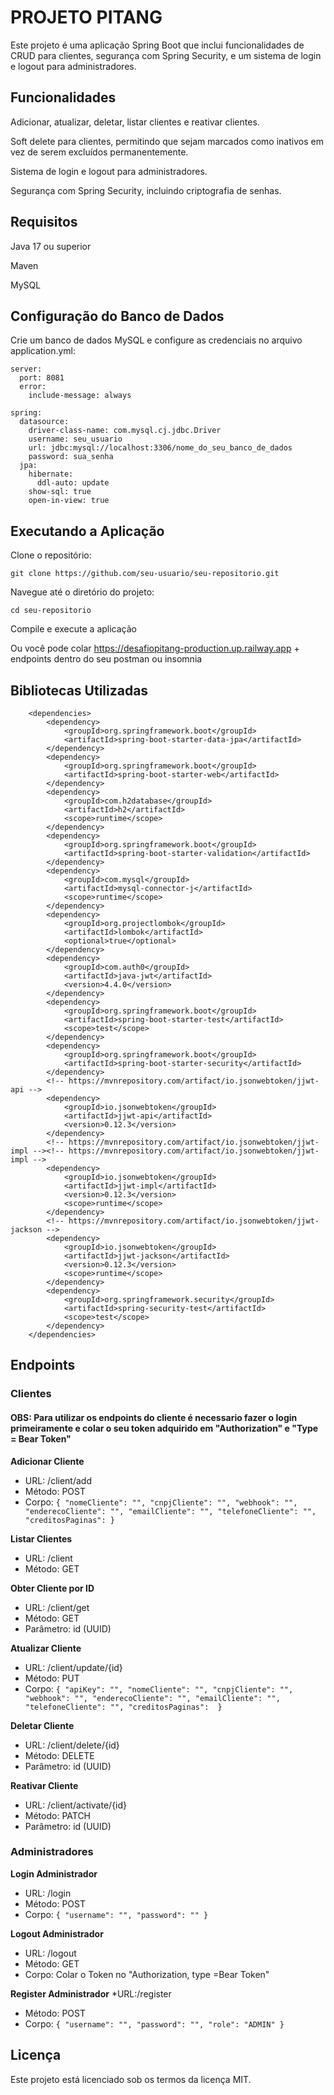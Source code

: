 # PROJETO PITANG

Este projeto é uma aplicação Spring Boot que inclui funcionalidades de CRUD para clientes, segurança com Spring Security, e um sistema de login e logout para administradores.

## Funcionalidades

Adicionar, atualizar, deletar, listar clientes e reativar clientes.

Soft delete para clientes, permitindo que sejam marcados como inativos em vez de serem excluídos permanentemente.

Sistema de login e logout para administradores.

Segurança com Spring Security, incluindo criptografia de senhas.

## Requisitos

Java 17 ou superior

Maven

MySQL

## Configuração do Banco de Dados

Crie um banco de dados MySQL e configure as credenciais no arquivo application.yml:

```
server:
  port: 8081
  error:
    include-message: always

spring:
  datasource:
    driver-class-name: com.mysql.cj.jdbc.Driver
    username: seu_usuario
    url: jdbc:mysql://localhost:3306/nome_do_seu_banco_de_dados
    password: sua_senha
  jpa:
    hibernate:
      ddl-auto: update
    show-sql: true
    open-in-view: true
```

## Executando a Aplicação

Clone o repositório:

```
git clone https://github.com/seu-usuario/seu-repositorio.git
```

Navegue até o diretório do projeto:

```
cd seu-repositorio
```

Compile e execute a aplicação

Ou você pode colar https://desafiopitang-production.up.railway.app + endpoints dentro do seu postman ou insomnia

## Bibliotecas Utilizadas

```
	<dependencies>
		<dependency>
			<groupId>org.springframework.boot</groupId>
			<artifactId>spring-boot-starter-data-jpa</artifactId>
		</dependency>
		<dependency>
			<groupId>org.springframework.boot</groupId>
			<artifactId>spring-boot-starter-web</artifactId>
		</dependency>
		<dependency>
			<groupId>com.h2database</groupId>
			<artifactId>h2</artifactId>
			<scope>runtime</scope>
		</dependency>
		<dependency>
			<groupId>org.springframework.boot</groupId>
			<artifactId>spring-boot-starter-validation</artifactId>
		</dependency>
		<dependency>
			<groupId>com.mysql</groupId>
			<artifactId>mysql-connector-j</artifactId>
			<scope>runtime</scope>
		</dependency>
		<dependency>
			<groupId>org.projectlombok</groupId>
			<artifactId>lombok</artifactId>
			<optional>true</optional>
		</dependency>
		<dependency>
			<groupId>com.auth0</groupId>
			<artifactId>java-jwt</artifactId>
			<version>4.4.0</version>
		</dependency>
		<dependency>
			<groupId>org.springframework.boot</groupId>
			<artifactId>spring-boot-starter-test</artifactId>
			<scope>test</scope>
		</dependency>
		<dependency>
			<groupId>org.springframework.boot</groupId>
			<artifactId>spring-boot-starter-security</artifactId>
		</dependency>
		<!-- https://mvnrepository.com/artifact/io.jsonwebtoken/jjwt-api -->
		<dependency>
			<groupId>io.jsonwebtoken</groupId>
			<artifactId>jjwt-api</artifactId>
			<version>0.12.3</version>
		</dependency>
		<!-- https://mvnrepository.com/artifact/io.jsonwebtoken/jjwt-impl --><!-- https://mvnrepository.com/artifact/io.jsonwebtoken/jjwt-impl -->
		<dependency>
			<groupId>io.jsonwebtoken</groupId>
			<artifactId>jjwt-impl</artifactId>
			<version>0.12.3</version>
			<scope>runtime</scope>
		</dependency>
		<!-- https://mvnrepository.com/artifact/io.jsonwebtoken/jjwt-jackson -->
		<dependency>
			<groupId>io.jsonwebtoken</groupId>
			<artifactId>jjwt-jackson</artifactId>
			<version>0.12.3</version>
			<scope>runtime</scope>
		</dependency>
		<dependency>
			<groupId>org.springframework.security</groupId>
			<artifactId>spring-security-test</artifactId>
			<scope>test</scope>
		</dependency>
	</dependencies>
```
## Endpoints

### Clientes 

#### OBS: Para utilizar os endpoints do cliente é necessario fazer o login primeiramente e colar o seu token adquirido em "Authorization" e "Type = Bear Token"

**Adicionar Cliente**

* URL: /client/add
* Método: POST
* Corpo: ```{
        "nomeCliente": "",
        "cnpjCliente": "",
        "webhook": "",
        "enderecoCliente": "",
        "emailCliente": "",
        "telefoneCliente": "",
        "creditosPaginas":
} ```

**Listar Clientes**

* URL: /client
* Método: GET

**Obter Cliente por ID**

* URL: /client/get
* Método: GET
* Parâmetro: id (UUID)

**Atualizar Cliente**

* URL: /client/update/{id}
* Método: PUT
* Corpo: ```{
        "apiKey": "",
        "nomeCliente": "",
        "cnpjCliente": "",
        "webhook": "",
        "enderecoCliente": "",
        "emailCliente": "",
        "telefoneCliente": "",
        "creditosPaginas": 
}```

**Deletar Cliente**

* URL: /client/delete/{id}
* Método: DELETE
* Parâmetro: id (UUID)

**Reativar Cliente** 

* URL: /client/activate/{id}
* Método: PATCH
* Parâmetro: id (UUID)

### Administradores

**Login Administrador**

* URL: /login
* Método: POST
* Corpo: ```{
    "username": "",
    "password": ""
} ```

**Logout Administrador**

* URL: /logout
* Método: GET
* Corpo: Colar o Token no "Authorization, type =Bear Token"

**Register Administrador**
*URL:/register
* Método: POST
* Corpo: ```{
    "username": "",
    "password": "",
    "role": "ADMIN"
} ```
  
## Licença

Este projeto está licenciado sob os termos da licença MIT.

